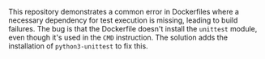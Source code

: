 This repository demonstrates a common error in Dockerfiles where a necessary dependency for test execution is missing, leading to build failures. The bug is that the Dockerfile doesn't install the `unittest` module, even though it's used in the `CMD` instruction.  The solution adds the installation of `python3-unittest` to fix this.